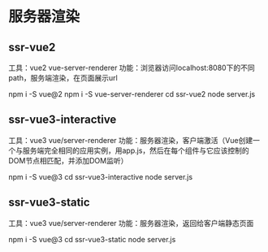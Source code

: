 # 服务器渲染

## ssr-vue2
工具：vue2 vue-server-renderer
功能：浏览器访问localhost:8080下的不同path，服务端渲染，在页面展示url

npm i -S vue@2
npm i -S vue-server-renderer
cd ssr-vue2
node server.js

## ssr-vue3-interactive
工具：vue3 vue/server-renderer
功能：服务器渲染，客户端激活（Vue创建一个与服务端完全相同的应用实例，用app.js，然后在每个组件与它应该控制的DOM节点相匹配，并添加DOM监听）

npm i -S vue@3
cd ssr-vue3-interactive
node server.js

## ssr-vue3-static
工具：vue3 vue/server-renderer
功能：服务器渲染，返回给客户端静态页面

npm i -S vue@3
cd ssr-vue3-static
node server.js
